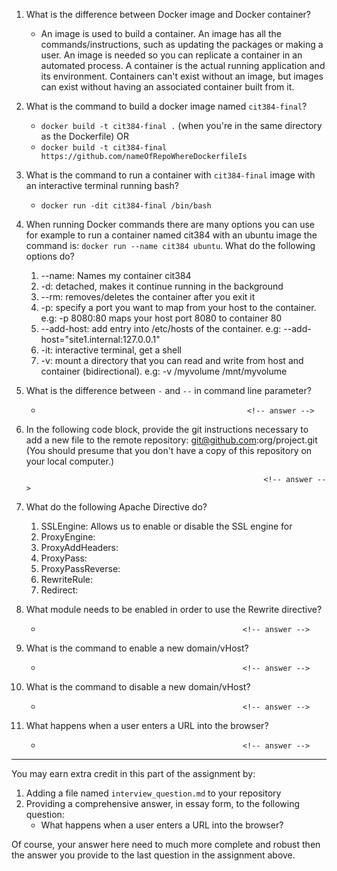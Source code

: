 1. What is the difference between Docker image and Docker container?
    * An image is used to build a container. An image has all the commands/instructions, such as updating the packages or making a user. An image is needed so you can replicate a container in an automated process. A container is the actual running application and its environment. Containers can't exist without an image, but images can exist without having an associated container built from it.                          <!-- answer -->

2. What is the command to build a docker image named `cit384-final`?
    * `docker build -t cit384-final .`  (when you're in the same directory as the Dockerfile) OR                                      <!-- answer -->
    * `docker build -t cit384-final https://github.com/nameOfRepoWhereDockerfileIs`                                                   <!-- answer -->

3. What is the command to run a container with `cit384-final` image with an interactive terminal running bash?
    * `docker run -dit cit384-final /bin/bash`                                                                                        <!-- answer -->

4. When running Docker commands there are many options you can use for example to run a container named cit384 with an ubuntu image the command is: `docker run --name cit384 ubuntu`. What do the following options do? 
   1. --name: Names my container cit384
   2. -d: detached, makes it continue running in the background                                                                       <!-- answer -->
   3. --rm: removes/deletes the container after you exit it                                                                           <!-- answer -->
   4. -p: specify a port you want to map from your host to the container. e.g: -p 8080:80 maps your host port 8080 to container 80    <!-- answer -->
   5. --add-host: add entry into /etc/hosts of the container. e.g: --add-host="site1.internal:127.0.0.1"                              <!-- answer -->
   6. -it: interactive terminal, get a shell                                                                                          <!-- answer -->
   7. -v: mount a directory that you can read and write from host and container (bidirectional). e.g: -v /myvolume /mnt/myvolume      <!-- answer -->

5. What is the difference between `-` and `--` in command line parameter?
    *                                                   <!-- answer -->

6. In the following code block, provide the git instructions necessary to add a new file to the remote repository: git@github.com:org/project.git (You should presume that you don't have a copy of this repository on your local computer.)
   ```
                                                        <!-- answer -->
   ```
   <!-- You many add any number of lines in the above code block that you need. -->

7. What do the following Apache Directive do?
   1. SSLEngine: Allows us to enable or disable the SSL engine for 
   2. ProxyEngine:                                      <!-- answer -->
   3. ProxyAddHeaders:                                  <!-- answer -->
   4. ProxyPass:                                        <!-- answer -->
   5. ProxyPassReverse:                                 <!-- answer -->
   6. RewriteRule:                                      <!-- answer -->
   7. Redirect:                                         <!-- answer -->

8. What module needs to be enabled in order to use the Rewrite directive?
    *                                                  <!-- answer -->
9. What is the command to enable a new domain/vHost?
    *                                                  <!-- answer -->

10. What is the command to disable a new domain/vHost?
    *                                                  <!-- answer -->

11. What happens when a user enters a URL into the browser?
    *                                                  <!-- answer -->

---
You may earn extra credit in this part of the assignment by: 
   1. Adding a file named ``interview_question.md`` to your repository
   2. Providing a comprehensive answer, in essay form, to the following question:
      * What happens when a user enters a URL into the browser?

Of course, your answer here need to much more complete and robust then the answer you provide to the last question in the assignment above.
